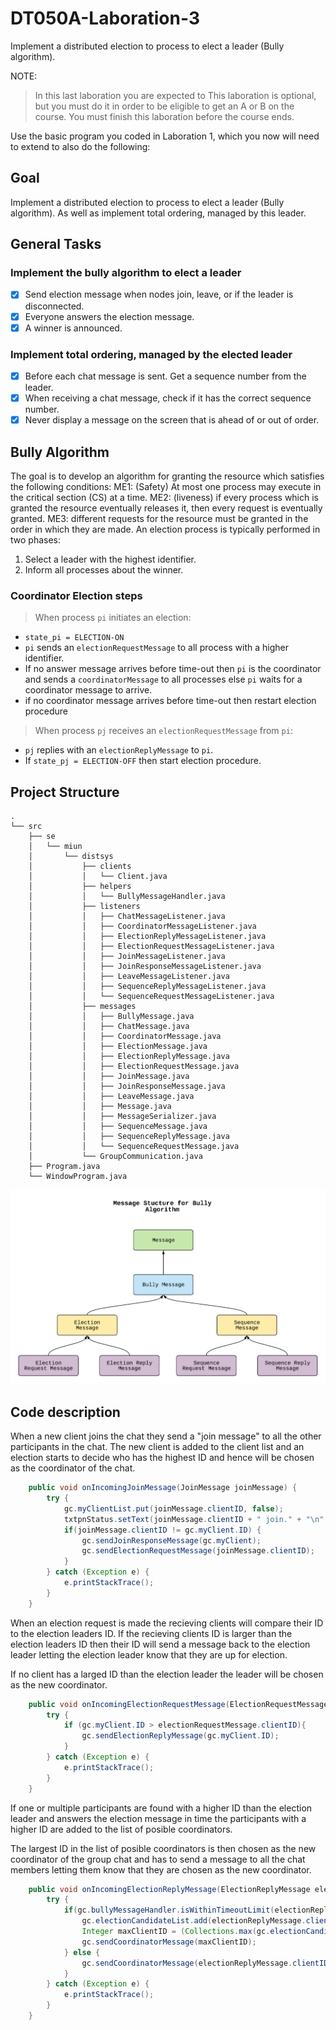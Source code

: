 # DT050A-Laboration-3
Implement a distributed election to process to elect a leader (Bully algorithm).

NOTE:
> In this last laboration you are expected to  This laboration is optional, but you must do it in order to be eligible to get an A or B on the course. You must finish this laboration before the course ends.

Use the basic program you coded in Laboration 1, which you now will need to extend to also do the following:
## Goal 
Implement a distributed election to process to elect a leader (Bully algorithm). As well as implement total ordering, managed by this leader.

## General Tasks
### Implement the bully algorithm to elect a leader
- [X] Send election message when nodes join, leave, or if the leader is disconnected.
- [X] Everyone answers the election message.
- [X] A winner is announced.
### Implement total ordering, managed by the elected leader
- [X] Before each chat message is sent. Get a sequence number from the leader.
- [X] When receiving a chat message, check if it has the correct sequence number.
- [X] Never display a message on the screen that is ahead of or out of order.

## Bully Algorithm
The goal is to develop an algorithm for granting the resource which satisfies the following conditions:
ME1: (Safety) At most one process may execute in the critical section (CS) at a time.
ME2: (liveness) if every process which is granted the resource eventually releases it, then every request is eventually granted.
ME3: different requests for the resource must be granted in the order in which they are made.
An election process is typically performed in two phases:
1. Select a leader with the highest identifier.
2. Inform all processes about the winner.
### Coordinator Election steps
> When process `pi` initiates an election:
* `state_pi = ELECTION-ON`
* `pi` sends an `electionRequestMessage` to all process with a higher identifier.
* If no answer message arrives before time-out then `pi` is the coordinator and sends a `coordinatorMessage` to all processes else `pi` waits for a coordinator message to arrive.
* if no coordinator message arrives before time-out then restart election procedure

> When process `pj` receives an `electionRequestMessage` from `pi`:
* `pj` replies with an `electionReplyMessage` to `pi`.
* If `state_pj = ELECTION-OFF` then start election procedure.

## Project Structure
```
.
└── src
    ├── se
    │   └── miun
    │       └── distsys
    │           ├── clients
    │           │   └── Client.java
    │           ├── helpers
    │           │   └── BullyMessageHandler.java
    │           ├── listeners
    │           │   ├── ChatMessageListener.java
    │           │   ├── CoordinatorMessageListener.java
    │           │   ├── ElectionReplyMessageListener.java
    │           │   ├── ElectionRequestMessageListener.java
    │           │   ├── JoinMessageListener.java
    │           │   ├── JoinResponseMessageListener.java
    │           │   ├── LeaveMessageListener.java
    │           │   ├── SequenceReplyMessageListener.java
    │           │   └── SequenceRequestMessageListener.java
    │           ├── messages
    │           │   ├── BullyMessage.java
    │           │   ├── ChatMessage.java
    │           │   ├── CoordinatorMessage.java
    │           │   ├── ElectionMessage.java
    │           │   ├── ElectionReplyMessage.java
    │           │   ├── ElectionRequestMessage.java
    │           │   ├── JoinMessage.java
    │           │   ├── JoinResponseMessage.java
    │           │   ├── LeaveMessage.java
    │           │   ├── Message.java
    │           │   ├── MessageSerializer.java
    │           │   ├── SequenceMessage.java
    │           │   ├── SequenceReplyMessage.java
    │           │   └── SequenceRequestMessage.java
    │           └── GroupCommunication.java
    ├── Program.java
    └── WindowProgram.java
```

![Message structure](/Images/MessageStructure.png)

## Code description

When a new client joins the chat they send a "join message" to all the other participants in the chat.
The new client is added to the client list and an election starts to decide who has the highest ID and
hence will be chosen as the coordinator of the chat. 

```java
    public void onIncomingJoinMessage(JoinMessage joinMessage) {
        try {
            gc.myClientList.put(joinMessage.clientID, false);
            txtpnStatus.setText(joinMessage.clientID + " join." + "\n" + txtpnStatus.getText());
            if(joinMessage.clientID != gc.myClient.ID) {
                gc.sendJoinResponseMessage(gc.myClient);
                gc.sendElectionRequestMessage(joinMessage.clientID);
            }
        } catch (Exception e) {
            e.printStackTrace();
        }
    }
```

When an election request is made the recieving clients will compare their ID to the election leaders ID.
If the recieving clients ID is larger than the election leaders ID then their ID will send a message back 
to the election leader letting the election leader know that they are up for election.

If no client has a larged ID than the election leader the leader will be chosen as the new coordinator.

```java
	public void onIncomingElectionRequestMessage(ElectionRequestMessage electionRequestMessage) {
		try {				
			if (gc.myClient.ID > electionRequestMessage.clientID){
				gc.sendElectionReplyMessage(gc.myClient.ID);
			}
		} catch (Exception e) {
			e.printStackTrace();
		}
	}
```

If one or multiple participants are found with a higher ID than the election leader and answers the election
message in time the participants with a higher ID are added to the list of posible coordinators.

The largest ID in the list of posible coordinators is then chosen as the new coordinator of the group chat and
has to send a message to all the chat members letting them know that they are chosen as the new coordinator.

```java
	public void onIncomingElectionReplyMessage(ElectionReplyMessage electionReplyMessage) {
		try {
			if(gc.bullyMessageHandler.isWithinTimeoutLimit(electionReplyMessage.startElectionTime)){
				gc.electionCandidateList.add(electionReplyMessage.clientID);
				Integer maxClientID = (Collections.max(gc.electionCandidateList));
				gc.sendCoordinatorMessage(maxClientID);
			} else {
				gc.sendCoordinatorMessage(electionReplyMessage.clientID);
			}
		} catch (Exception e) {
			e.printStackTrace();
		}
	}
```